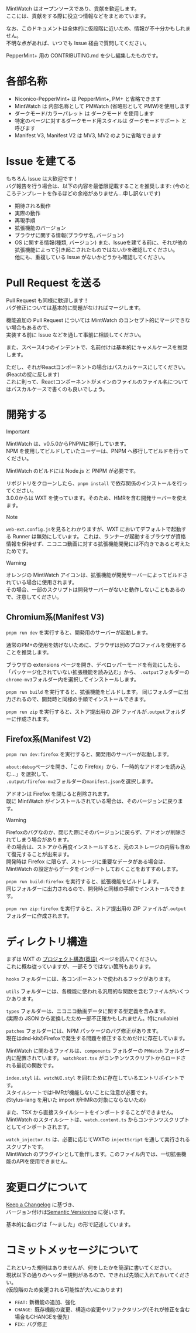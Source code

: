 MintWatch はオープンソースであり、貢献を歓迎します。   
ここには、貢献をする際に役立つ情報などをまとめています。

なお、このドキュメントは全体的に仮段階に近いため、情報が不十分かもしれません。   
不明な点があれば、いつでも Issue 経由で質問してください。

PepperMint+ 用の CONTRIBUTING.md を少し編集したものです。   

# 各部名称
- Niconico-PepperMint+ は PepperMint+, PM+ と省略できます
- MintWatch は 内部名称として PMWatch (省略形として PMW)を使用します
- ダークモード/カラーパレット は ダークモード を使用します
- 特定のページに対するダークモード用スタイルは ダークモードサポート と呼びます
- Manifest V3, Manifest V2 は MV3, MV2 のように省略できます

# Issue を建てる
もちろん Issue は大歓迎です！   
バグ報告を行う場合は、以下の内容を最低限記載することを推奨します:
(今のところテンプレートを作るほどの余裕がありません…申し訳ないです)
- 期待される動作
- 実際の動作
- 再現手順
- 拡張機能のバージョン
- ブラウザに関する情報(ブラウザ名, バージョン)
- OS に関する情報(種類, バージョン)
また、Issueを建てる前に、それが他の拡張機能によって引き起こされたものではないかを確認してください。   
他にも、重複している Issue がないかどうかも確認してください。

# Pull Request を送る
Pull Request も同様に歓迎します！   
バグ修正については基本的に問題がなければマージします。   

機能追加の Pull Request については MintWatch のコンセプト的にマージできない場合もあるので、   
実装する前に Issue などを通して事前に相談してください。

また、スペース4つのインデントで、名前付けは基本的にキャメルケースを推奨します。   

ただし、それがReactコンポーネントの場合はパスカルケースにしてください。(Reactの掟に反します)   
これに則って、Reactコンポーネントがメインのファイルのファイル名についてはパスカルケースで書くのも良いでしょう。

# 開発する

> [!IMPORTANT]
MintWatch は、v0.5.0からPNPMに移行しています。   
NPM を使用してビルドしていたユーザーは、PNPM へ移行してビルドを行ってください。

MintWatch のビルドには Node.js と PNPM が必要です。

リポジトリをクローンしたら、`pnpm install` で依存関係のインストールを行ってください。   
3.0.0からは WXT を使っています。そのため、HMRを含む開発サーバーを使えます。

> [!NOTE]
`web-ext.config.js`を見るとわかりますが、WXT においてデフォルトで起動する Runner は無効にしています。
これは、ランナーが起動するブラウザが資格情報を保持せず、ニコニコ動画に対する拡張機能開発には不向きであると考えたためです。   

> [!WARNING]
オレンジの MintWatch アイコンは、拡張機能が開発サーバーによってビルドされている場合に使用されます。   
その場合、一部のスクリプトは開発サーバーがないと動作しないこともあるので、注意してください。

## Chromium系(Manifest V3)
`pnpm run dev` を実行すると、開発用のサーバーが起動します。    

通常のPM+の使用を妨げないために、ブラウザは別のプロファイルを使用することを推奨します。   

ブラウザの extensions ページを開き、デベロッパーモードを有効にしたら、「パッケージ化されていない拡張機能を読み込む」から、
`.output`フォルダーの`chrome-mv3`フォルダー内を選択してインストールします。

`pnpm run build` を実行すると、拡張機能をビルドします。
同じフォルダーに出力されるので、開発時と同様の手順でインストールできます。

`pnpm run zip` を実行すると、ストア提出用の ZIP ファイルが`.output`フォルダーに作成されます。

## Firefox系(Manifest V2)
`pnpm run dev:firefox` を実行すると、開発用のサーバーが起動します。   

`about:debug`ページを開き、「この Firefox」から、「一時的なアドオンを読み込む…」を選択して、   
`.output/firefox-mv2`フォルダーの`manifest.json`を選択します。   

アドオンは Firefox を閉じると削除されます。   
既に MintWatch がインストールされている場合は、そのバージョンに戻ります。   
> [!WARNING]
Firefoxのバグなのか、閉じた際にそのバージョンに戻らず、アドオンが削除されてしまう場合があります。   
その場合は、ストアから再度インストールすると、元のストレージの内容も含めて復元することが出来ます。   
開発時は Firefox に限らず、ストレージに重要なデータがある場合は、MintWatch の設定からデータをインポートしておくことをおすすめします。   

`pnpm run build:firefox` を実行すると、拡張機能をビルドします。   
同じフォルダーに出力されるので、開発時と同様の手順でインストールできます。   

`pnpm run zip:firefox` を実行すると、ストア提出用の ZIP ファイルが`.output`フォルダーに作成されます。

# ディレクトリ構造
まずは WXT の [プロジェクト構造(英語)](https://wxt.dev/guide/essentials/project-structure.html) ページを読んでください。   
これに概ね従っていますが、一部そうではない箇所もあります。

`hooks` フォルダーには、各コンポーネントで使われるフックがあります。

`utils` フォルダーには、各機能に使われる汎用的な関数を含むファイルがいくつかあります。

`types` フォルダーは、ニコニコ動画データに関する型定義を含みます。   
(実際の JSON から変換したため一部不正確かもしれません。特にnullable)

`patches` フォルダーには、NPM パッケージのバグ修正があります。   
現在はdnd-kitのFirefoxで発生する問題を修正するためだけに存在しています。

MintWatch に関わるファイルは、`components` フォルダーの `PMWatch` フォルダー内に配置されています。
`watchRoot.tsx` がコンテンツスクリプトからロードされる最初の関数です。   

`index.styl` は、`watchUI.styl` を囲むために存在しているエントリポイントです。   
スタイルシートではHMRが機能しないことに注意が必要です。   
(Stylus-lang を用いた import がHMRの対象にならないため)

また、TSX から直接スタイルシートをインポートすることができません。   
MintWatch のスタイルシートは、`watch.content.ts` からコンテンツスクリプトとしてインポートされます。

`watch_injector.ts` は、必要に応じてWXTの `injectScript` を通して実行されるスクリプトです。   
MintWatch のプラグインとして動作します。このファイル内では、一切拡張機能のAPIを使用できません。

# 変更ログについて
[Keep a Changelog](https://keepachangelog.com/en/1.0.0/) に基づき、   
バージョン付けは[Semantic Versioning](https://semver.org/spec/v2.0.0.html) に従います。   

基本的に各ログは「～ました」の形で記述しています。

# コミットメッセージについて
これといった規則はありませんが、何をしたかを簡潔に書いてください。   
現状以下の通りのヘッダー規則があるので、できれば先頭に入れておいてください。   
(仮段階のため変更される可能性が大いにあります)
- `FEAT:` 新機能の追加、強化
- `CHANGE:` 既存機能の変更、構造の変更やリファクタリング(それが修正を含む場合もCHANGEを優先)
- `FIX:` バグ修正
